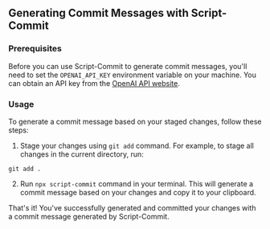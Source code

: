 ## Generating Commit Messages with Script-Commit

### Prerequisites

Before you can use Script-Commit to generate commit messages, you'll need to set the `OPENAI_API_KEY` environment variable on your machine. You can obtain an API key from the [OpenAI API website](https://beta.openai.com/docs/api-reference/introduction).

### Usage

To generate a commit message based on your staged changes, follow these steps:

1. Stage your changes using `git add` command. For example, to stage all changes in the current directory, run:

```
git add .
```

2. Run `npx script-commit` command in your terminal. This will generate a commit message based on your changes and copy it to your clipboard.

That's it! You've successfully generated and committed your changes with a commit message generated by Script-Commit.
